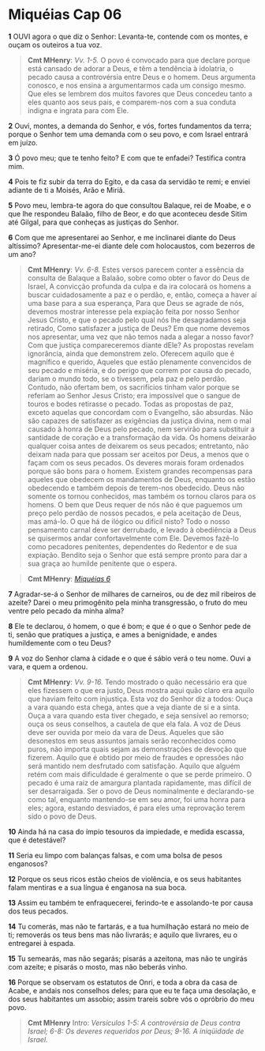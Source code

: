 # Miquéias Cap 06

**1** 	OUVI agora o que diz o Senhor: Levanta-te, contende com os montes, e ouçam os outeiros a tua voz.

> **Cmt MHenry**: *Vv. 1-5.* O povo é convocado para que declare porque está cansado de adorar a Deus, e têm a tendência à idolatria, o pecado causa a controvérsia entre Deus e o homem. Deus argumenta conosco, e nos ensina a argumentarmos cada um consigo mesmo. Que eles se lembrem dos muitos favores que Deus concedeu tanto a eles quanto aos seus pais, e comparem-nos com a sua conduta indigna e ingrata para com Ele.

**2** 	Ouvi, montes, a demanda do Senhor, e vós, fortes fundamentos da terra; porque o Senhor tem uma demanda com o seu povo, e com Israel entrará em juízo.

**3** 	Ó povo meu; que te tenho feito? E com que te enfadei? Testifica contra mim.

**4** 	Pois te fiz subir da terra do Egito, e da casa da servidão te remi; e enviei adiante de ti a Moisés, Arão e Miriã.

**5** 	Povo meu, lembra-te agora do que consultou Balaque, rei de Moabe, e o que lhe respondeu Balaão, filho de Beor, e do que aconteceu desde Sitim até Gilgal, para que conheças as justiças do Senhor.

**6** 	Com que me apresentarei ao Senhor, e me inclinarei diante do Deus altíssimo? Apresentar-me-ei diante dele com holocaustos, com bezerros de um ano?

> **Cmt MHenry**: *Vv. 6-8.* Estes versos parecem conter a essência da consulta de Balaque a Balaão, sobre como obter o favor do Deus de Israel, A convicção profunda da culpa e da ira colocará os homens a buscar cuidadosamente a paz e o perdão, e, então, começa a haver aí uma base para a sua esperança, Para que Deus se agrade de nós, devemos mostrar interesse pela expiação feita por nosso Senhor Jesus Cristo, e que o pecado pelo qual nós lhe desagradamos seja retirado, Como satisfazer a justiça de Deus? Em que nome devemos nos apresentar, uma vez que não temos nada a alegar a nosso favor? Com que justiça compareceremos diante dEle? As propostas revelam ignorância, ainda que demonstrem zelo. Oferecem aquilo que é magnífico e querido, Aqueles que estão plenamente convencidos de seu pecado e miséria, e do perigo que correm por causa do pecado, dariam o mundo todo, se o tivessem, pela paz e pelo perdão. Contudo, não ofertam bem, os sacrifícios tinham valor porque se referiam ao Senhor Jesus Cristo; era impossível que o sangue de touros e bodes retirasse o pecado. Todas as propostas de paz, exceto aquelas que concordam com o Evangelho, são absurdas. Não são capazes de satisfazer as exigências da justiça divina, nem o mal causado à honra de Deus pelo pecado, nem servirão para substituir a santidade de coração e a transformação da vida. Os homens deixarão qualquer coisa antes de deixarem os seus pecados; entretanto, não deixam nada para que possam ser aceitos por Deus, a menos que o façam com os seus pecados. Os deveres morais foram ordenados porque são bons para o homem. Existem grandes recompensas para aqueles que obedecem os mandamentos de Deus, enquanto os estão obedecendo e também depois de terem-nos obedecido. Deus não somente os tornou conhecidos, mas também os tornou claros para os homens. O bem que Deus requer de nós não é que paguemos um preço pelo perdão de nossos pecados, e pela aceitação de Deus, mas amá-lo. O que há de ilógico ou difícil nisto? Todo o nosso pensamento carnal deve ser derrubado, e levado à obediência a Deus se quisermos andar confortavelmente com Ele. Devemos fazê-lo como pecadores penitentes, dependentes do Redentor e de sua expiação. Bendito seja o Senhor que está sempre pronto para dar a sua graça ao humilde penitente que o espera.

> **Cmt MHenry**: *[Miquéias 6](../33A-Mq/06.md#0)*

**7** 	Agradar-se-á o Senhor de milhares de carneiros, ou de dez mil ribeiros de azeite? Darei o meu primogênito pela minha transgressão, o fruto do meu ventre pelo pecado da minha alma?

**8** 	Ele te declarou, ó homem, o que é bom; e que é o que o Senhor pede de ti, senão que pratiques a justiça, e ames a benignidade, e andes humildemente com o teu Deus?

**9** 	A voz do Senhor clama à cidade e o que é sábio verá o teu nome. Ouvi a vara, e quem a ordenou.

> **Cmt MHenry**: *Vv. 9-16.* Tendo mostrado o quão necessário era que eles fizessem o que era justo, Deus mostra aqui quão claro era aquilo que haviam feito com injustiça. Esta voz do Senhor diz a todos: Ouça a vara quando esta chega, antes que a veja diante de si e a sinta. Ouça a vara quando esta tiver chegado, e seja sensível ao remorso; ouça os seus conselhos, a cautela de que ela fala. A voz de Deus deve ser ouvida por meio da vara de Deus. Aqueles que são desonestos em seus assuntos jamais serão reconhecidos como puros, não importa quais sejam as demonstrações de devoção que fizerem. Aquilo que é obtido por meio de fraudes e opressões não será mantido nem desfrutado com satisfação. Aquilo que alguém retém com mais dificuldade é geralmente o que se perde primeiro. O pecado é uma raiz de amargura plantada rapidamente, mas difícil de ser desarraigada. Ser o povo de Deus nominalmente e declarando-se como tal, enquanto mantendo-se em seu amor, foi uma honra para eles; agora, estando desviados, é para eles uma reprovação terem sido o povo de Deus.

**10** 	Ainda há na casa do ímpio tesouros da impiedade, e medida escassa, que é detestável?

**11** 	Seria eu limpo com balanças falsas, e com uma bolsa de pesos enganosos?

**12** 	Porque os seus ricos estão cheios de violência, e os seus habitantes falam mentiras e a sua língua é enganosa na sua boca.

**13** 	Assim eu também te enfraquecerei, ferindo-te e assolando-te por causa dos teus pecados.

**14** 	Tu comerás, mas não te fartarás, e a tua humilhação estará no meio de ti; removerás os teus bens mas não livrarás; e aquilo que livrares, eu o entregarei à espada.

**15** 	Tu semearás, mas não segarás; pisarás a azeitona, mas não te ungirás com azeite; e pisarás o mosto, mas não beberás vinho.

**16** 	Porque se observam os estatutos de Onri, e toda a obra da casa de Acabe, e andais nos conselhos deles; para que eu te faça uma desolação, e dos seus habitantes um assobio; assim trareis sobre vós o opróbrio do meu povo.


> **Cmt MHenry** Intro: *Versículos 1-5: A controvérsia de Deus contra Israel; 6-8: Os deveres requeridos por Deus; 9-16. A iniqüidade de Israel.*